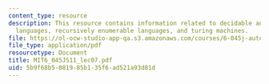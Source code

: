 ```yaml
---
content_type: resource
description: This resource contains information related to decidable and recognizable
  languages, recursively enumerable languages, and turing machines.
file: https://ol-ocw-studio-app-qa.s3.amazonaws.com/courses/6-045j-automata-computability-and-complexity-spring-2011/5b9f68b5081985b135f6ad521a93d81d_MIT6_045JS11_lec07.pdf
file_type: application/pdf
resourcetype: Document
title: MIT6_045JS11_lec07.pdf
uid: 5b9f68b5-0819-85b1-35f6-ad521a93d81d
---
```

